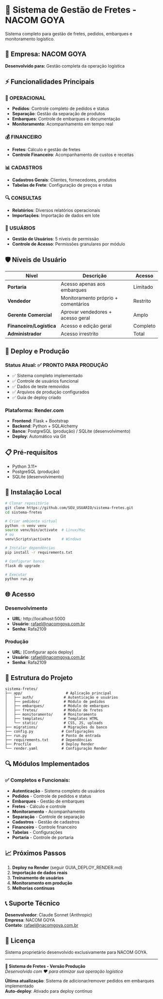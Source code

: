 # 🚚 Sistema de Gestão de Fretes - NACOM GOYA

Sistema completo para gestão de fretes, pedidos, embarques e monitoramento logístico.

## 🏢 Empresa: NACOM GOYA
**Desenvolvido para:** Gestão completa da operação logística

## ⚡ Funcionalidades Principais

### 🎯 OPERACIONAL
- **Pedidos**: Controle completo de pedidos e status
- **Separação**: Gestão da separação de produtos
- **Embarques**: Controle de embarques e documentação
- **Monitoramento**: Acompanhamento em tempo real

### 💰 FINANCEIRO  
- **Fretes**: Cálculo e gestão de fretes
- **Controle Financeiro**: Acompanhamento de custos e receitas

### 📊 CADASTROS
- **Cadastros Gerais**: Clientes, fornecedores, produtos
- **Tabelas de Frete**: Configuração de preços e rotas

### 🔍 CONSULTAS
- **Relatórios**: Diversos relatórios operacionais
- **Importações**: Importação de dados em lote

### 👥 USUÁRIOS
- **Gestão de Usuários**: 5 níveis de permissão
- **Controle de Acesso**: Permissões granulares por módulo

## 🛡️ Níveis de Usuário

| Nível | Descrição | Acesso |
|-------|-----------|--------|
| **Portaria** | Acesso apenas aos embarques | Limitado |
| **Vendedor** | Monitoramento próprio + comentários | Restrito |
| **Gerente Comercial** | Aprovar vendedores + acesso geral | Amplo |
| **Financeiro/Logística** | Acesso e edição geral | Completo |
| **Administrador** | Acesso irrestrito | Total |

## 🚀 Deploy e Produção

### Status Atual: ✅ PRONTO PARA PRODUÇÃO

- ✅ Sistema completo implementado
- ✅ Controle de usuários funcional
- ✅ Dados de teste removidos
- ✅ Arquivos de produção configurados
- ✅ Guia de deploy criado

### Plataforma: Render.com
- **Frontend**: Flask + Bootstrap
- **Backend**: Python + SQLAlchemy  
- **Banco**: PostgreSQL (produção) / SQLite (desenvolvimento)
- **Deploy**: Automático via Git

## 📋 Pré-requisitos

- Python 3.11+
- PostgreSQL (produção)
- SQLite (desenvolvimento)

## 🔧 Instalação Local

```bash
# Clonar repositório
git clone https://github.com/SEU_USUARIO/sistema-fretes.git
cd sistema-fretes

# Criar ambiente virtual
python -m venv venv
source venv/bin/activate  # Linux/Mac
# ou
venv\Scripts\activate     # Windows

# Instalar dependências
pip install -r requirements.txt

# Configurar banco
flask db upgrade

# Executar
python run.py
```

## 🌐 Acesso

### Desenvolvimento
- **URL**: http://localhost:5000
- **Usuário**: rafael@nacomgoya.com.br
- **Senha**: Rafa2109

### Produção
- **URL**: [Configurar após deploy]
- **Usuário**: rafael@nacomgoya.com.br
- **Senha**: Rafa2109

## 📁 Estrutura do Projeto

```
sistema-fretes/
├── app/                    # Aplicação principal
│   ├── auth/              # Autenticação e usuários
│   ├── pedidos/           # Módulo de pedidos
│   ├── embarques/         # Módulo de embarques
│   ├── fretes/            # Módulo de fretes
│   ├── monitoramento/     # Monitoramento
│   ├── templates/         # Templates HTML
│   └── static/            # CSS, JS, uploads
├── migrations/            # Migrações do banco
├── config.py             # Configurações
├── run.py                # Ponto de entrada
├── requirements.txt      # Dependências
├── Procfile              # Deploy Render
└── render.yaml           # Configuração Render
```

## 🔍 Módulos Implementados

### ✅ Completos e Funcionais:
- **Autenticação** - Sistema completo de usuários
- **Pedidos** - Controle de pedidos e status
- **Embarques** - Gestão de embarques
- **Fretes** - Cálculo e controle
- **Monitoramento** - Acompanhamento
- **Separação** - Controle de separação
- **Cadastros** - Gestão de cadastros
- **Financeiro** - Controle financeiro
- **Tabelas** - Configurações
- **Portaria** - Controle de portaria

## 📈 Próximos Passos

1. **Deploy no Render** (seguir GUIA_DEPLOY_RENDER.md)
2. **Importação de dados reais**
3. **Treinamento de usuários**
4. **Monitoramento em produção**
5. **Melhorias contínuas**

## 📞 Suporte Técnico

**Desenvolvedor**: Claude Sonnet (Anthropic)  
**Empresa**: NACOM GOYA  
**Contato**: rafael@nacomgoya.com.br

## 📄 Licença

Sistema proprietário desenvolvido exclusivamente para NACOM GOYA.

---

**🎉 Sistema de Fretes - Versão Produção**  
*Desenvolvido com ❤️ para otimizar sua operação logística*

**Última atualização**: Sistema de adicionar/remover pedidos em embarques implementado  
**Auto-deploy**: Ativado para deploy contínuo 